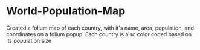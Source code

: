 # World-Population-Map
Created a folium map of each country, with it's name, area, population, and coordinates on a folium popup. Each country is also color coded based on its population size
